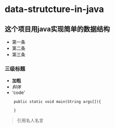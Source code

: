 # data-strutcture-in-java
## 这个项目用java实现简单的数据结构
 - 第一条
 - 第二条
 - 第三条
### 三级标题
 - **加粗**
 - *斜体*
 - 'code'
```
	public static void main(String args[]){
		
	}
```
> 引用名人名言

 